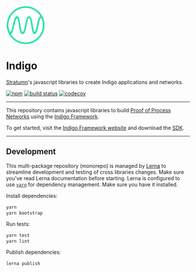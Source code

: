 [![Logo](logo.png)](https://indigoframework.com)

# Indigo

[Stratumn](https://stratumn.com)'s javascript libraries to create Indigo applications and networks.

[![npm](https://img.shields.io/npm/v/@indigoframework/agent.svg)](https://www.npmjs.com/package/@indigoframework/agent)
[![build status](https://travis-ci.org/stratumn/indigo-js.svg?branch=master)](https://travis-ci.org/stratumn/indigo-js)
[![codecov](https://codecov.io/gh/stratumn/indigo-js/branch/master/graph/badge.svg)](https://codecov.io/gh/stratumn/indigo-js)

---

This repository contains javascript libraries to build [Proof of Process Networks](https://proofofprocess.org) using the [Indigo Framework](https://indigoframework.com).

To get started, visit the [Indigo Framework website](https://indigoframework.com) and download the [SDK](https://indigoframework.com/documentation/v0.2.0/getting-started/install).

---

## Development

This multi-package repository (monorepo) is managed by [Lerna](https://github.com/lerna/lerna) to streamline development and testing of cross libraries changes. Make sure you've read Lerna documentation before starting.
Lerna is configured to use [`yarn`](https://yarnpkg.com/en/) for dependency management. Make sure you have it installed.

Install dependencies:

```
yarn
yarn bootstrap
```

Run tests:

```
yarn test
yarn lint
```

Publish dependencies:

```
lerna publish
```

